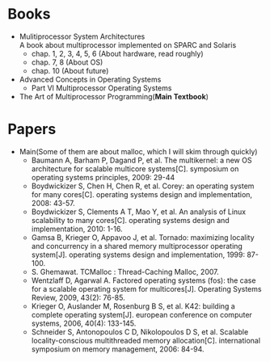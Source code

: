 # Books
- Mulitiprocessor System Architectures	
A book about multiprocessor implemented on SPARC and Solaris
	- chap. 1, 2, 3, 4, 5, 6 (About hardware, read roughly)
	- chap. 7, 8 (About OS)
	- chap. 10 (About future)
- Advanced Concepts in Operating Systems
	- Part VI Multiprocessor Operating Systems
- The Art of Multiprocessor Programming(**Main Textbook**)

# Papers
- Main(Some of them are about malloc, which I will skim through quickly)
	- Baumann A, Barham P, Dagand P, et al. The multikernel: a new OS architecture for scalable multicore systems[C]. symposium on operating systems principles, 2009: 29-44
	- Boydwickizer S, Chen H, Chen R, et al. Corey: an operating system for many cores[C]. operating systems design and implementation, 2008: 43-57.
	- Boydwickizer S, Clements A T, Mao Y, et al. An analysis of Linux scalability to many cores[C]. operating systems design and implementation, 2010: 1-16.
	- Gamsa B, Krieger O, Appavoo J, et al. Tornado: maximizing locality and concurrency in a shared memory multiprocessor operating system[J]. operating systems design and implementation, 1999: 87-100.
	- S. Ghemawat. TCMalloc : Thread-Caching Malloc, 2007.
	- Wentzlaff D, Agarwal A. Factored operating systems (fos): the case for a scalable operating system for multicores[J]. Operating Systems Review, 2009, 43(2): 76-85.
	- Krieger O, Auslander M, Rosenburg B S, et al. K42: building a complete operating system[J]. european conference on computer systems, 2006, 40(4): 133-145.
	- Schneider S, Antonopoulos C D, Nikolopoulos D S, et al. Scalable locality-conscious multithreaded memory allocation[C]. international symposium on memory management, 2006: 84-94.
